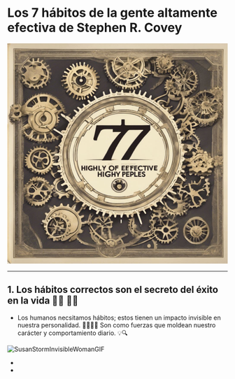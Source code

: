 # Los 7 hábitos de la gente altamente efectiva de Stephen R. Covey

![Engranaje.jpg](Engranaje.jpg)

---

## 1. Los hábitos correctos son el secreto del éxito en la vida 🌟🔄 💪🎯

- Los humanos necsitamos hábitos; estos tienen un impacto invisible en nuestra personalidad. 🔄🧍‍♂️🌟 Son como fuerzas que moldean nuestro carácter y comportamiento diario. 💡🔍


![SusanStormInvisibleWomanGIF](https://github.com/Freddy875/Los-7-h-bitos-de-la-gente-altamente-efectiva/assets/60365437/74ce2c12-bfff-4e69-ab7c-51600d8cecfb)


- 
-  
